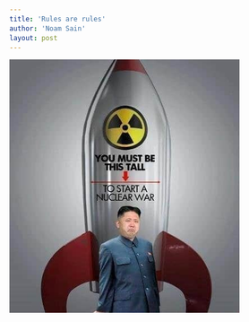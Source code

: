 ```yaml
---
title: 'Rules are rules'
author: 'Noam Sain'
layout: post
---
```


![Kim Jong Un](/assets/2013/2013-04-kim-jong-un.jpg)